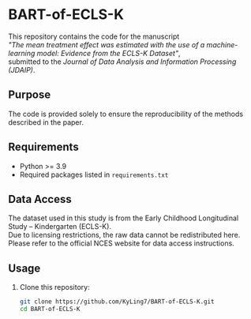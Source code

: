 # BART-of-ECLS-K

This repository contains the code for the manuscript  
*"The mean treatment effect was estimated with the use of a machine-learning model: Evidence from the ECLS-K Dataset"*,  
submitted to the *Journal of Data Analysis and Information Processing (JDAIP)*.

## Purpose
The code is provided solely to ensure the reproducibility of the methods described in the paper.

## Requirements
- Python >= 3.9
- Required packages listed in `requirements.txt`

## Data Access
The dataset used in this study is from the Early Childhood Longitudinal Study – Kindergarten (ECLS-K).  
Due to licensing restrictions, the raw data cannot be redistributed here.  
Please refer to the official NCES website for data access instructions.

## Usage
1. Clone this repository:
   ```bash
   git clone https://github.com/KyLing7/BART-of-ECLS-K.git
   cd BART-of-ECLS-K
